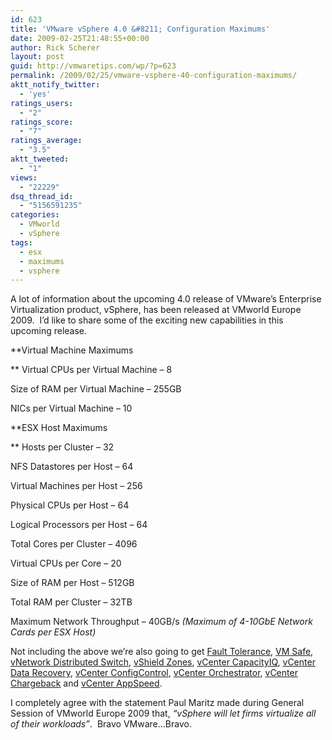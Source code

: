 ```yaml
---
id: 623
title: 'VMware vSphere 4.0 &#8211; Configuration Maximums'
date: 2009-02-25T21:48:55+00:00
author: Rick Scherer
layout: post
guid: http://vmwaretips.com/wp/?p=623
permalink: /2009/02/25/vmware-vsphere-40-configuration-maximums/
aktt_notify_twitter:
  - 'yes'
ratings_users:
  - "2"
ratings_score:
  - "7"
ratings_average:
  - "3.5"
aktt_tweeted:
  - "1"
views:
  - "22229"
dsq_thread_id:
  - "5156591235"
categories:
  - VMworld
  - vSphere
tags:
  - esx
  - maximums
  - vsphere
---
```

A lot of information about the upcoming 4.0 release of VMware&#8217;s Enterprise Virtualization product, vSphere, has been released at VMworld Europe 2009.  I&#8217;d like to share some of the exciting new capabilities in this upcoming release.

<!--more-->

**Virtual Machine Maximums
  
** Virtual CPUs per Virtual Machine &#8211; 8
  
Size of RAM per Virtual Machine &#8211; 255GB
  
NICs per Virtual Machine &#8211; 10

**ESX Host Maximums
  
** Hosts per Cluster &#8211; 32
  
NFS Datastores per Host &#8211; 64
  
Virtual Machines per Host &#8211; 256
  
Physical CPUs per Host &#8211; 64
  
Logical Processors per Host &#8211; 64
  
Total Cores per Cluster &#8211; 4096
  
Virtual CPUs per Core &#8211; 20
  
Size of RAM per Host &#8211; 512GB
  
Total RAM per Cluster &#8211; 32TB
  
Maximum Network Throughput &#8211; 40GB/s _(Maximum of 4-10GbE Network Cards per ESX Host)_

Not including the above we&#8217;re also going to get <a href="http://www.vmware.com/products/fault-tolerance/" target="_blank">Fault Tolerance</a>, <a href="http://www.vmware.com/technology/security/vmsafe.html" target="_blank">VM Safe</a>, <a href="http://www.vmware.com/products/vnetwork-distributed-switch/" target="_blank">vNetwork Distributed Switch</a>, <a href="http://www.vmware.com/products/vshield-zones/" target="_blank">vShield Zones</a>, <a href="http://www.vmware.com/products/vcenter-capacityiq/" target="_blank">vCenter CapacityIQ</a>, <a href="http://www.vmware.com/products/vcenter-data-recovery/" target="_blank">vCenter Data Recovery</a>, <a href="http://www.vmware.com/products/vcenter-configcontrol/" target="_blank">vCenter ConfigControl</a>, <a href="http://www.vmware.com/products/vcenter-orchestrator/" target="_blank">vCenter Orchestrator</a>, <a href="http://www.vmware.com/products/vcenter-chargeback/" target="_blank">vCenter Chargeback</a> and <a href="http://www.vmware.com/products/vcenter-appspeed/" target="_blank">vCenter AppSpeed</a>.

I completely agree with the statement Paul Maritz made during General Session of VMworld Europe 2009 that, _&#8220;vSphere will let firms virtualize all of their workloads&#8221;_.  Bravo VMware&#8230;Bravo.
